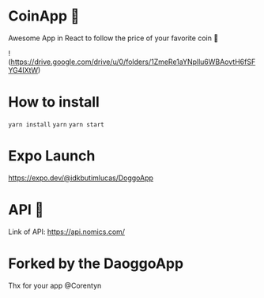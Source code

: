 # CoinApp 🐶

Awesome App in React to follow the price of your favorite coin 🚀

!(https://drive.google.com/drive/u/0/folders/1ZmeRe1aYNpllu6WBAovtH6fSFYG4IXtW)

# How to install

`yarn install`
`yarn`
`yarn start`

# Expo Launch

https://expo.dev/@idkbutimlucas/DoggoApp

# API 🤯

Link of API: https://api.nomics.com/

# Forked by the DaoggoApp

Thx for your app @Corentyn
